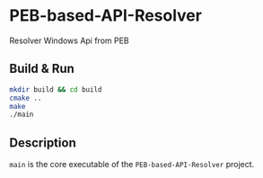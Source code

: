 # PEB-based-API-Resolver

Resolver Windows Api from PEB

## Build & Run

```bash
mkdir build && cd build
cmake ..
make
./main
```

## Description

`main` is the core executable of the `PEB-based-API-Resolver` project.
